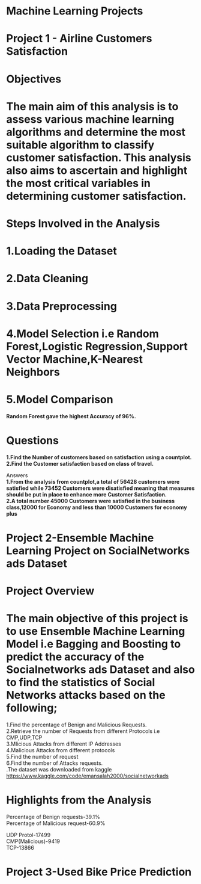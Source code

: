 # Machine Learning Projects
# Project 1 - Airline Customers Satisfaction      
 # Objectives           
 # The main aim of this analysis is to assess various machine learning algorithms and determine the most suitable algorithm to classify customer satisfaction. This analysis also aims to ascertain and highlight the most critical variables in determining customer satisfaction.
 
 # Steps Involved in the Analysis        
 # 1.Loading the Dataset                 
 # 2.Data Cleaning       
 # 3.Data Preprocessing
 # 4.Model Selection i.e Random Forest,Logistic Regression,Support Vector Machine,K-Nearest Neighbors         
 # 5.Model Comparison    
   **Random Forest gave the highest Accuracy of 96%.**    
   # Questions    
  **1.Find  the Number of customers based on satisfaction using a countplot.**            
   **2.Find the Customer satisfaction based on class of travel.**     

   Answers      
  **1.From the analysis from countplot,a total of 56428 customers were satisfied while 73452 Customers were disatisfied meaning that**
  **measures should be put in place to enhance more Customer Satisfaction.**           
   **2.A total number 45000 Customers were satisfied in the business class,12000 for Economy and less than 10000 Customers for economy plus**
 
# Project 2-Ensemble Machine Learning Project on SocialNetworks ads Dataset
# Project Overview
# The main objective of this project is to use Ensemble Machine Learning Model i.e Bagging and Boosting to predict the accuracy of the Socialnetworks ads Dataset and also to find the statistics of Social Networks attacks based on the following;             
1.Find the percentage of Benign and Malicious Requests.          
2.Retrieve the number of Requests from different Protocols i.e CMP,UDP,TCP                
3.Mlicious Attacks from different IP Addresses                
4.Malicious Attacks from different protocols              
5.Find the number of request               
6.Find the number of Attacks requests.              
.The dataset was downloaded from  kaggle   https://www.kaggle.com/code/emansalah2000/socialnetworkads    

# Highlights from the Analysis  
Percentage of Benign requests-39.1%             
Percentage of Malicious request-60.9%              

UDP Protol-17499     
CMP(Malicious)-9419                            
TCP-13866    

# Project 3-Used Bike Price Prediction



